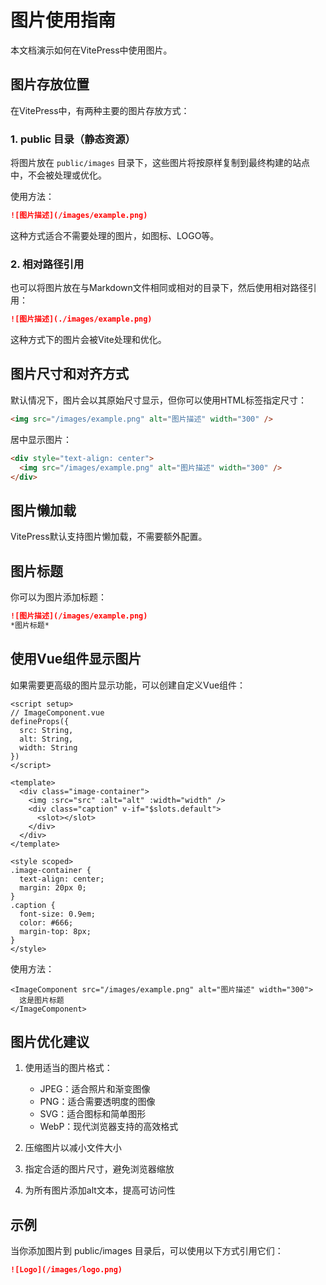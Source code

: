 # 图片使用指南

本文档演示如何在VitePress中使用图片。

## 图片存放位置

在VitePress中，有两种主要的图片存放方式：

### 1. public 目录（静态资源）

将图片放在 `public/images` 目录下，这些图片将按原样复制到最终构建的站点中，不会被处理或优化。

使用方法：

```md
![图片描述](/images/example.png)
```

这种方式适合不需要处理的图片，如图标、LOGO等。

### 2. 相对路径引用

也可以将图片放在与Markdown文件相同或相对的目录下，然后使用相对路径引用：

```md
![图片描述](./images/example.png)
```

这种方式下的图片会被Vite处理和优化。

## 图片尺寸和对齐方式

默认情况下，图片会以其原始尺寸显示，但你可以使用HTML标签指定尺寸：

```html
<img src="/images/example.png" alt="图片描述" width="300" />
```

居中显示图片：

```html
<div style="text-align: center">
  <img src="/images/example.png" alt="图片描述" width="300" />
</div>
```

## 图片懒加载

VitePress默认支持图片懒加载，不需要额外配置。

## 图片标题

你可以为图片添加标题：

```md
![图片描述](/images/example.png)
*图片标题*
```

## 使用Vue组件显示图片

如果需要更高级的图片显示功能，可以创建自定义Vue组件：

```vue
<script setup>
// ImageComponent.vue
defineProps({
  src: String,
  alt: String,
  width: String
})
</script>

<template>
  <div class="image-container">
    <img :src="src" :alt="alt" :width="width" />
    <div class="caption" v-if="$slots.default">
      <slot></slot>
    </div>
  </div>
</template>

<style scoped>
.image-container {
  text-align: center;
  margin: 20px 0;
}
.caption {
  font-size: 0.9em;
  color: #666;
  margin-top: 8px;
}
</style>
```

使用方法：

```vue
<ImageComponent src="/images/example.png" alt="图片描述" width="300">
  这是图片标题
</ImageComponent>
```

## 图片优化建议

1. 使用适当的图片格式：
   - JPEG：适合照片和渐变图像
   - PNG：适合需要透明度的图像
   - SVG：适合图标和简单图形
   - WebP：现代浏览器支持的高效格式

2. 压缩图片以减小文件大小

3. 指定合适的图片尺寸，避免浏览器缩放

4. 为所有图片添加alt文本，提高可访问性

## 示例

当你添加图片到 public/images 目录后，可以使用以下方式引用它们：

```md
![Logo](/images/logo.png)
``` 